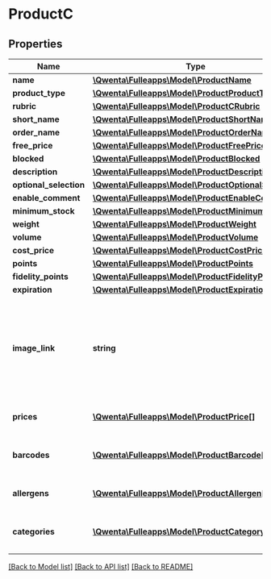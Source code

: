 # ProductC

## Properties
Name | Type | Description | Notes
------------ | ------------- | ------------- | -------------
**name** | [**\Qwenta\Fulleapps\Model\ProductName**](ProductName.md) |  | 
**product_type** | [**\Qwenta\Fulleapps\Model\ProductProductType**](ProductProductType.md) |  | 
**rubric** | [**\Qwenta\Fulleapps\Model\ProductCRubric**](ProductCRubric.md) |  | 
**short_name** | [**\Qwenta\Fulleapps\Model\ProductShortName**](ProductShortName.md) |  | [optional] 
**order_name** | [**\Qwenta\Fulleapps\Model\ProductOrderName**](ProductOrderName.md) |  | [optional] 
**free_price** | [**\Qwenta\Fulleapps\Model\ProductFreePrice**](ProductFreePrice.md) |  | [optional] 
**blocked** | [**\Qwenta\Fulleapps\Model\ProductBlocked**](ProductBlocked.md) |  | [optional] 
**description** | [**\Qwenta\Fulleapps\Model\ProductDescription**](ProductDescription.md) |  | [optional] 
**optional_selection** | [**\Qwenta\Fulleapps\Model\ProductOptionalSelection**](ProductOptionalSelection.md) |  | [optional] 
**enable_comment** | [**\Qwenta\Fulleapps\Model\ProductEnableComment**](ProductEnableComment.md) |  | [optional] 
**minimum_stock** | [**\Qwenta\Fulleapps\Model\ProductMinimumStock**](ProductMinimumStock.md) |  | [optional] 
**weight** | [**\Qwenta\Fulleapps\Model\ProductWeight**](ProductWeight.md) |  | [optional] 
**volume** | [**\Qwenta\Fulleapps\Model\ProductVolume**](ProductVolume.md) |  | [optional] 
**cost_price** | [**\Qwenta\Fulleapps\Model\ProductCostPrice**](ProductCostPrice.md) |  | [optional] 
**points** | [**\Qwenta\Fulleapps\Model\ProductPoints**](ProductPoints.md) |  | [optional] 
**fidelity_points** | [**\Qwenta\Fulleapps\Model\ProductFidelityPoints**](ProductFidelityPoints.md) |  | [optional] 
**expiration** | [**\Qwenta\Fulleapps\Model\ProductExpiration**](ProductExpiration.md) |  | [optional] 
**image_link** | **string** | Lien de l&#x27;image du produit (Attention : L&#x27;image doit être uploadé par la méthode API approprié) | [optional] 
**prices** | [**\Qwenta\Fulleapps\Model\ProductPrice[]**](ProductPrice.md) | Liste des prix du produit | [optional] 
**barcodes** | [**\Qwenta\Fulleapps\Model\ProductBarcode[]**](ProductBarcode.md) | Liste des codes barres du produit | [optional] 
**allergens** | [**\Qwenta\Fulleapps\Model\ProductAllergen[]**](ProductAllergen.md) | Liste des allergenes du produit | [optional] 
**categories** | [**\Qwenta\Fulleapps\Model\ProductCategory[]**](ProductCategory.md) | Liste des options / détails formules | [optional] 

[[Back to Model list]](../../README.md#documentation-for-models) [[Back to API list]](../../README.md#documentation-for-api-endpoints) [[Back to README]](../../README.md)

